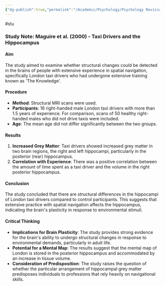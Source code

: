 ```yaml
---
{"dg-publish":true,"permalink":"/Academic/Psychology/Psychology Revision/Study/Maguire et al(2000)/"}
---
```


#stu 
### Study Note: Maguire et al. (2000) - Taxi Drivers and the Hippocampus

#### Aim

The study aimed to examine whether structural changes could be detected in the brains of people with extensive experience in spatial navigation, specifically London taxi drivers who had undergone extensive training known as 'The Knowledge'.

#### Procedure

- **Method**: Structural MRI scans were used.
- **Participants**: 16 right-handed male London taxi drivers with more than 1.5 years of experience. For comparison, scans of 50 healthy right-handed males who did not drive taxis were included.
- **Age**: The mean age did not differ significantly between the two groups.

#### Results

1. **Increased Grey Matter**: Taxi drivers showed increased grey matter in two brain regions, the right and left hippocampi, particularly in the posterior (rear) hippocampus.
2. **Correlation with Experience**: There was a positive correlation between the amount of time spent as a taxi driver and the volume in the right posterior hippocampus.

#### Conclusion

The study concluded that there are structural differences in the hippocampi of London taxi drivers compared to control participants. This suggests that extensive practice with spatial navigation affects the hippocampus, indicating the brain's plasticity in response to environmental stimuli.

#### Critical Thinking

- **Implications for Brain Plasticity**: The study provides strong evidence for the brain's ability to undergo structural changes in response to environmental demands, particularly in adult life.
- **Potential for a Mental Map**: The results suggest that the mental map of London is stored in the posterior hippocampus and accommodated by an increase in tissue volume.
- **Consideration of Predisposition**: The study raises the question of whether the particular arrangement of hippocampal grey matter predisposes individuals to professions that rely heavily on navigational skills.